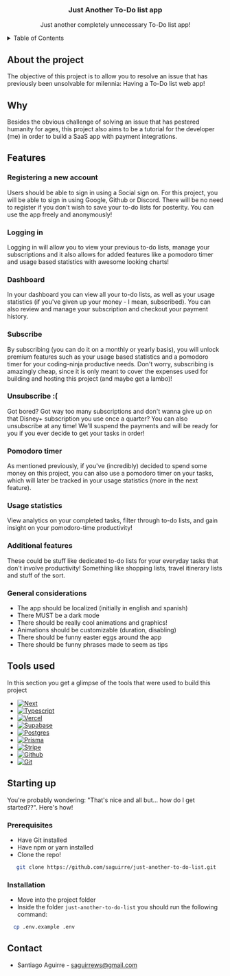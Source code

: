 <a name="readme-top"></a>
<br />
<div align="center">
<h3 align="center">Just Another To-Do list app</h3>

  <p align="center">
    Just another completely unnecessary To-Do list app!
    <br />
  </p>
</div>

<details>
  <summary>Table of Contents</summary>
  <ol>
    <li>
      <a href="#about-the-project">About the project</a>
      <ul>
        <li><a href="#why">Why</a></li>
      </ul>
      <ul>
        <li><a href="#features">Features</a></li>
      </ul>
      <ul>
        <li><a href="#tools-used">Tools used</a></li>
      </ul>
    </li>
    <li>
      <a href="#starting">Starting up</a>
      <ul>
        <li><a href="#prerequisites">Prerequisites</a></li>
        <li><a href="#installation">Installation</a></li>
      </ul>
    </li>
    <li><a href="#contact">Contact</a></li>
  </ol>
</details>



## About the project

The objective of this project is to allow you to resolve an issue that has previously been unsolvable for milennia: Having a To-Do list web app!

## Why
Besides the obvious challenge of solving an issue that has pestered humanity for ages, this project also aims to be a tutorial for the developer (me) in order to build a SaaS app with payment integrations.

## Features

### Registering a new account
Users should be able to sign in using a Social sign on. For this project, you will be able to sign in using Google, Github or Discord. There will be no need to register if you don't wish to save your to-do lists for posterity. You can use the app freely and anonymously!

### Logging in
Logging in will allow you to view your previous to-do lists, manage your subscriptions and it also allows for added features like a pomodoro timer and usage based statistics with awesome looking charts!

### Dashboard
In your dashboard you can view all your to-do lists, as well as your usage statistics (if you've given up your money - I mean, subscribed). You can also review and manage your subscription and checkout your payment history.

### Subscribe
By subscribing (you can do it on a monthly or yearly basis), you will unlock premium features such as your usage based statistics and a pomodoro timer for your coding-ninja productive needs. Don't worry, subscribing is amazingly cheap, since it is only meant to cover the expenses used for building and hosting this project (and maybe get a lambo)!

### Unsubscribe :(
Got bored? Got way too many subscriptions and don't wanna give up on that Disney+ subscription you use once a quarter? You can also unsubscribe at any time! We'll suspend the payments and will be ready for you if you ever decide to get your tasks in order!

### Pomodoro timer
As mentioned previously, if you've (incredibly) decided to spend some money on this project, you can also use a pomodoro timer on your tasks, which will later be tracked in your usage statistics (more in the next feature).

### Usage statistics
View analytics on your completed tasks, filter through to-do lists, and gain insight on your pomodoro-time productivity! 

### Additional features
These could be stuff like dedicated to-do lists for your everyday tasks that don't involve productivity! Something like shopping lists, travel itinerary lists and stuff of the sort.

### General considerations
* The app should be localized (initially in english and spanish)
* There MUST be a dark mode
* There should be really cool animations and graphics!
* Animations should be customizable (duration, disabling)
* There should be funny easter eggs around the app
* There should be funny phrases made to seem as tips

## Tools used

In this section you get a glimpse of the tools that were used to build this project

* [![Next][Next.js]][Next-url]
* [![Typescript][Typescript]][Typescript-url]
* [![Vercel][Vercel]][Vercel-url]
* [![Supabase][Supabase]][Supabase-url]
* [![Postgres][Postgres]][Postgres-url]
* [![Prisma][Prisma]][Prisma-url]
* [![Stripe][Stripe]][Stripe-url]
* [![Github][Github]][Github-url]
* [![Git][Git]][Git-url]

## Starting up

You're probably wondering: "That's nice and all but... how do I get started??". Here's how!

### Prerequisites

* Have Git installed
* Have npm or yarn installed
* Clone the repo!
```sh
   git clone https://github.com/saguirre/just-another-to-do-list.git
   ```

### Installation

* Move into the project folder
* Inside the folder `just-another-to-do-list` you should run the following command:
```sh
  cp .env.example .env
```

## Contact

* Santiago Aguirre - saguirrews@gmail.com


<!-- MARKDOWN LINKS & IMAGES -->
<!-- https://www.markdownguide.org/basic-syntax/#reference-style-links -->
[product-screenshot]: images/screenshot.png
[Next.js]: https://img.shields.io/badge/next.js-000000?style=for-the-badge&logo=nextdotjs&logoColor=white
[Next-url]: https://nextjs.org/
[Vercel]: https://img.shields.io/badge/vercel-%23000000.svg?style=for-the-badge&logo=vercel&logoColor=white
[Vercel-url]: https://vercel.com/
[Stripe]: https://img.shields.io/static/v1?style=for-the-badge&message=Stripe&color=008CDD&logo=Stripe&logoColor=FFFFFF&label=
[Stripe-url]: https://stripe.com/
[Prisma]: https://img.shields.io/badge/Prisma-3982CE?style=for-the-badge&logo=Prisma&logoColor=white
[Prisma-url]: https://prisma.io/
[Typescript]: https://img.shields.io/badge/typescript-%23007ACC.svg?style=for-the-badge&logo=typescript&logoColor=white
[Typescript-url]: https://www.typescriptlang.org/
[Postgres]: https://img.shields.io/badge/postgres-%23316192.svg?style=for-the-badge&logo=postgresql&logoColor=white
[Postgres-url]: https://www.postgresql.org/
[Supabase]: https://img.shields.io/badge/Supabase-3ECF8E?style=for-the-badge&logo=supabase&logoColor=white
[Supabase-url]: https://supabase.com/
[Github]: https://img.shields.io/badge/github-%23121011.svg?style=for-the-badge&logo=github&logoColor=white
[Github-url]: https://github.com/
[Git]: https://img.shields.io/badge/git-%23F05033.svg?style=for-the-badge&logo=git&logoColor=white
[Git-url]: https://git-scm.com/
